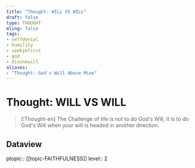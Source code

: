 ```yaml
---
title: "Thought: WILL VS WILL"
draft: false
type: THOUGHT
mling: false
tags:
- selfdenial
- humility
- seekyefirst
- god
- divinewill
aliases:
- "Thought: God's Will Above Mine"
---
```

# Thought: WILL VS WILL
> [!Thought-en]
> The Challenge of life is not to do God's Will, it is to do God's Will when your will is headed in another direction.

## Dataview
ptopic:: [[topic-FAITHFULNESS]]
level:: 2
